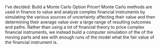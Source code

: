 I’ve decided: Build a Monte Carlo Option Pricer! 
Monte Carlo methods are used in finance to value and analyze complex financial instruments by simulating the various sources of uncertainty affecting their value and then determining their average value over a large range of resulting outcomes and paths. 
Rather than using a lot of financial theory to price complex financial instruments, we instead build a computer simulation of the of the moving parts and see with enough runs of the model what the fair value of the financial instrument is.